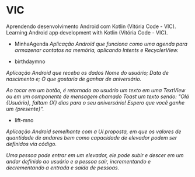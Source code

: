 # VIC
Aprendendo desenvolvimento Android com Kotlin (Vitória Code - VIC).
Learning Android app development with Kotlin (Vitória Code - VIC).

- MinhaAgenda
<i> Aplicação Android que funciona como uma agenda para armazenar contatos na memória, aplicando Intents e RecyclerView. </i>

- birthdaymno 

<i>Aplicação Android que receba os dados
Nome do usuário;
Data de nascimento e;
O que gostaria de ganhar de aniversário.

Ao tocar em um botão, é retornado ao usuário um texto em uma TextView ou em um componente de mensagem chamado Toast um texto sendo: "Olá {Usuário}, faltam {X} dias para o seu aniversário! Espero que você ganhe um {presente}".</i>

- lift-mno

<i>Aplicação Android semelhante com a UI proposta, em que os valores de quantidade de andares bem como capacidade de elevador podem ser definidos via código.

Uma pessoa pode entrar em um elevador, ele pode subir e descer em um andar definido ao usuário e a pessoa sair, incrementando e decrementando a entrada e saída de pessoas.</i>


